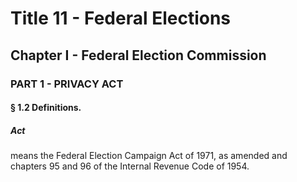 
# Title 11 - Federal Elections
## Chapter I - Federal Election Commission
### PART 1 - PRIVACY ACT
#### § 1.2 Definitions.
##### Act

means the Federal Election Campaign Act of 1971, as amended and chapters 95 and 96 of the Internal Revenue Code of 1954.
